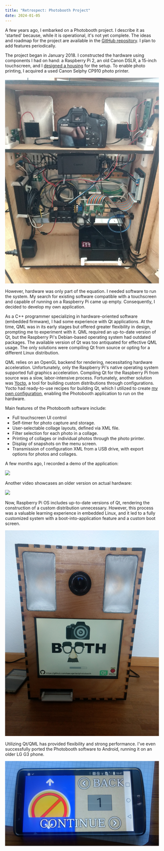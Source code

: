 ```yaml
---
title: "Retrospect: Photobooth Project"
date: 2024-01-05
---
```


A few years ago, I embarked on a Photobooth project. I describe it as 'started' because, while it is operational, it's not yet complete. The ideas and roadmap for the project are available in the [GitHub repository](https://github.com/saeugetier/photobooth). I plan to add features periodically.

The project began in January 2018. I constructed the hardware using components I had on hand: a Raspberry Pi 2, an old Canon DSLR, a 15-inch touchscreen, and I [designed a housing](https://github.com/saeugetier/photobooth_hardware) for the setup. To enable photo printing, I acquired a used Canon Selphy CP910 photo printer.

![Hardware](/assets/2024-01-05/Hardware.jpg)

However, hardware was only part of the equation. I needed software to run the system. My search for existing software compatible with a touchscreen and capable of running on a Raspberry Pi came up empty. Consequently, I decided to develop my own application.

As a C++ programmer specializing in hardware-oriented software (embedded firmware), I had some experience with Qt applications. At the time, QML was in its early stages but offered greater flexibility in design, prompting me to experiment with it. QML required an up-to-date version of Qt, but the Raspberry Pi's Debian-based operating system had outdated packages. The available version of Qt was too antiquated for effective QML usage. The only solutions were compiling Qt from source or opting for a different Linux distribution.

QML relies on an OpenGL backend for rendering, necessitating hardware acceleration. Unfortunately, only the Raspberry Pi's native operating system supported full graphics acceleration. Compiling Qt for the Raspberry Pi from source was a slow, labor-intensive process. Fortunately, another solution was [Yocto](https://www.yoctoproject.org/), a tool for building custom distributions through configurations. Yocto had ready-to-use recipes for building Qt, which I utilized to create [my own configuration](https://github.com/saeugetier/poky-photobooth), enabling the Photobooth application to run on the hardware.

Main features of the Photobooth software include:
- Full touchscreen UI control
- Self-timer for photo capture and storage.
- User-selectable collage layouts, defined via XML file.
- Filter selection for each photo in a collage.
- Printing of collages or individual photos through the photo printer.
- Display of snapshots on the menu screen.
- Transmission of configuration XML from a USB drive, with export options for photos and collages.

A few months ago, I recorded a demo of the application:

[![](https://markdown-videos-api.jorgenkh.no/youtube/fB2aQGPT-wg)](https://youtu.be/fB2aQGPT-wg)

Another video showcases an older version on actual hardware:

[![](https://markdown-videos-api.jorgenkh.no/youtube/FDwVrfnzoUo)](https://youtu.be/FDwVrfnzoUo)

Now, Raspberry Pi OS includes up-to-date versions of Qt, rendering the construction of a custom distribution unnecessary. However, this process was a valuable learning experience in embedded Linux, and it led to a fully customized system with a boot-into-application feature and a custom boot screen.

![Bootscreen](/assets/2024-01-05/Bootscreen.jpg)

Utilizing Qt/QML has provided flexibility and strong performance. I've even successfully ported the Photobooth software to Android, running it on an older LG G3 phone.

![Android](/assets/2024-01-05/Android.jpg)



